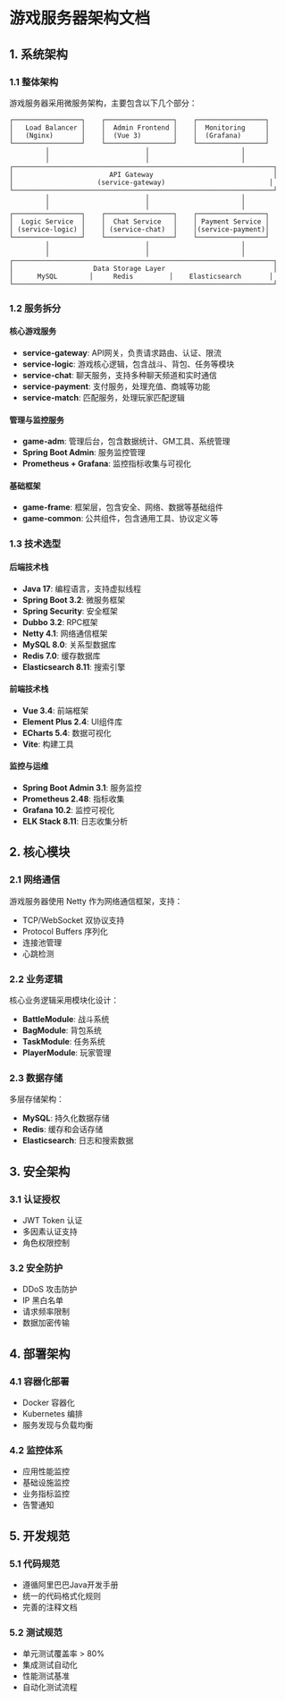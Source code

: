 # 游戏服务器架构文档

## 1. 系统架构

### 1.1 整体架构

游戏服务器采用微服务架构，主要包含以下几个部分：

```
┌─────────────────┐    ┌─────────────────┐    ┌─────────────────┐
│   Load Balancer │    │  Admin Frontend │    │  Monitoring     │
│   (Nginx)       │    │  (Vue 3)        │    │  (Grafana)      │
└─────────────────┘    └─────────────────┘    └─────────────────┘
         │                        │                       │
         │                        │                       │
┌─────────────────────────────────────────────────────────────────┐
│                        API Gateway                              │
│                     (service-gateway)                          │
└─────────────────────────────────────────────────────────────────┘
         │                        │                       │
         │                        │                       │
┌─────────────────┐    ┌─────────────────┐    ┌─────────────────┐
│  Logic Service  │    │  Chat Service   │    │ Payment Service │
│ (service-logic) │    │ (service-chat)  │    │(service-payment)│
└─────────────────┘    └─────────────────┘    └─────────────────┘
         │                        │                       │
         │                        │                       │
┌─────────────────────────────────────────────────────────────────┐
│                    Data Storage Layer                           │
│      MySQL        │     Redis         │    Elasticsearch       │
└─────────────────────────────────────────────────────────────────┘
```

### 1.2 服务拆分

#### 核心游戏服务
- **service-gateway**: API网关，负责请求路由、认证、限流
- **service-logic**: 游戏核心逻辑，包含战斗、背包、任务等模块
- **service-chat**: 聊天服务，支持多种聊天频道和实时通信
- **service-payment**: 支付服务，处理充值、商城等功能
- **service-match**: 匹配服务，处理玩家匹配逻辑

#### 管理与监控服务
- **game-adm**: 管理后台，包含数据统计、GM工具、系统管理
- **Spring Boot Admin**: 服务监控管理
- **Prometheus + Grafana**: 监控指标收集与可视化

#### 基础框架
- **game-frame**: 框架层，包含安全、网络、数据等基础组件
- **game-common**: 公共组件，包含通用工具、协议定义等

### 1.3 技术选型

#### 后端技术栈
- **Java 17**: 编程语言，支持虚拟线程
- **Spring Boot 3.2**: 微服务框架
- **Spring Security**: 安全框架
- **Dubbo 3.2**: RPC框架
- **Netty 4.1**: 网络通信框架
- **MySQL 8.0**: 关系型数据库
- **Redis 7.0**: 缓存数据库
- **Elasticsearch 8.11**: 搜索引擎

#### 前端技术栈
- **Vue 3.4**: 前端框架
- **Element Plus 2.4**: UI组件库
- **ECharts 5.4**: 数据可视化
- **Vite**: 构建工具

#### 监控与运维
- **Spring Boot Admin 3.1**: 服务监控
- **Prometheus 2.48**: 指标收集
- **Grafana 10.2**: 监控可视化
- **ELK Stack 8.11**: 日志收集分析

## 2. 核心模块

### 2.1 网络通信

游戏服务器使用 Netty 作为网络通信框架，支持：
- TCP/WebSocket 双协议支持
- Protocol Buffers 序列化
- 连接池管理
- 心跳检测

### 2.2 业务逻辑

核心业务逻辑采用模块化设计：
- **BattleModule**: 战斗系统
- **BagModule**: 背包系统
- **TaskModule**: 任务系统
- **PlayerModule**: 玩家管理

### 2.3 数据存储

多层存储架构：
- **MySQL**: 持久化数据存储
- **Redis**: 缓存和会话存储
- **Elasticsearch**: 日志和搜索数据

## 3. 安全架构

### 3.1 认证授权
- JWT Token 认证
- 多因素认证支持
- 角色权限控制

### 3.2 安全防护
- DDoS 攻击防护
- IP 黑白名单
- 请求频率限制
- 数据加密传输

## 4. 部署架构

### 4.1 容器化部署
- Docker 容器化
- Kubernetes 编排
- 服务发现与负载均衡

### 4.2 监控体系
- 应用性能监控
- 基础设施监控
- 业务指标监控
- 告警通知

## 5. 开发规范

### 5.1 代码规范
- 遵循阿里巴巴Java开发手册
- 统一的代码格式化规则
- 完善的注释文档

### 5.2 测试规范
- 单元测试覆盖率 > 80%
- 集成测试自动化
- 性能测试基准
- 自动化测试流程